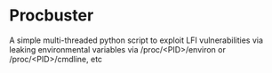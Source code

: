 # Procbuster
A simple multi-threaded python script to exploit LFI vulnerabilities via leaking environmental variables via /proc/&lt;PID>/environ or /proc/&lt;PID>/cmdline, etc
